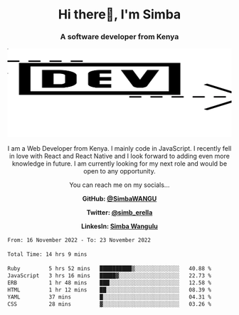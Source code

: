 
<h1 align="center"> Hi there👋, I'm Simba</h1>
<h3 align="center">A software developer from Kenya</h3>

<img src="/arrow-svgrepo-com.svg" margin="auto" width="100%" height="200px">


<p align="center">I am a Web Developer from Kenya. I mainly code in JavaScript. I recently fell in love with React and React Native and I look forward to adding even more knowledge in future. I am currently looking for my next role and would be open to any opportunity.</p>

<p align="center">You can reach me on my socials... </p>

<div align="center">

__<p>  GitHub: [@SimbaWANGU](https://github.com/SimbaWANGU)__  </p>
__<p> Twitter: [@simb_erella](https://twitter.com/simb_erella)__ </p>
__<p> LinkesIn: [Simba Wangulu](https://www.linkedin.com/in/simba-wangulu/)__ </p>

</div>

<!--START_SECTION:waka-->

```text
From: 16 November 2022 - To: 23 November 2022

Total Time: 14 hrs 9 mins

Ruby         5 hrs 52 mins   ██████████▒░░░░░░░░░░░░░░   40.88 %
JavaScript   3 hrs 16 mins   █████▓░░░░░░░░░░░░░░░░░░░   22.73 %
ERB          1 hr 48 mins    ███░░░░░░░░░░░░░░░░░░░░░░   12.58 %
HTML         1 hr 12 mins    ██░░░░░░░░░░░░░░░░░░░░░░░   08.39 %
YAML         37 mins         █░░░░░░░░░░░░░░░░░░░░░░░░   04.31 %
CSS          28 mins         ▓░░░░░░░░░░░░░░░░░░░░░░░░   03.26 %
```

<!--END_SECTION:waka-->
